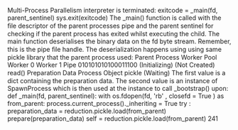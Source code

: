 Multi-Process Parallelism interpreter is terminated: exitcode  =  _main(fd, parent_sentinel) sys.exit(exitcode) The  _main()  function is called with the ﬁle descriptor of the parent processes pipe and the parent sentinel for checking if the parent process has exited whilst executing the child. The main function deserialises the binary data on the  fd  byte stream. Remember, this is the  pipe  ﬁle handle. The deserialization happens using using same  pickle  library that the parent process used: Parent Process Worker Pool Worker 0 Worker 1 Pipe 010101010100011100 (Initializing) (Not Created) read() Preparation Data Process Object pickle (Waiting) The ﬁrst value is a  dict  containing the preparation data. The second value is an instance of  SpawnProcess  which is then used at the instance to call  _bootstrap()  upon: def  _main(fd, parent_sentinel): with  os.fdopen(fd,  'rb' , closefd = True )  as  from_parent: process.current_process()._inheriting  =  True try : preparation_data  =  reduction.pickle.load(from_parent) prepare(preparation_data) self  =  reduction.pickle.load(from_parent) 241
